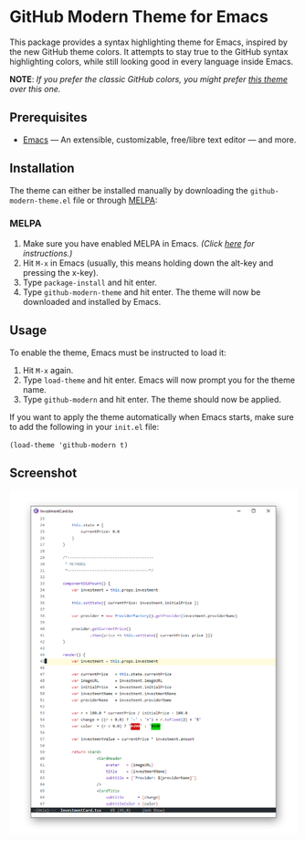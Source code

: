 # GitHub Modern Theme for Emacs
This package provides a syntax highlighting theme for Emacs, inspired by the new GitHub theme colors. It attempts to stay true to the GitHub syntax highlighting colors, while still looking good in every language inside Emacs.

**NOTE**: *If you prefer the classic GitHub colors, you might prefer [this theme](https://github.com/philiparvidsson/GitHub-Theme-for-Emacs) over this one.*

## Prerequisites
* [Emacs](https://www.gnu.org/software/emacs/) — An extensible, customizable, free/libre text editor — and more.

## Installation

The theme can either be installed manually by downloading the `github-modern-theme.el` file or through [MELPA](https://melpa.org/):

### MELPA

1. Make sure you have enabled MELPA in Emacs. *(Click [here](https://www.emacswiki.org/emacs/MELPA) for instructions.)*
2. Hit `M-x` in Emacs (usually, this means holding down the alt-key and pressing the x-key).
3. Type `package-install` and hit enter.
4. Type `github-modern-theme` and hit enter. The theme will now be downloaded and installed by Emacs.

## Usage

To enable the theme, Emacs must be instructed to load it:

1. Hit `M-x` again.
2. Type `load-theme` and hit enter. Emacs will now prompt you for the theme name.
4. Type `github-modern` and hit enter. The theme should now be applied.

If you want to apply the theme automatically when Emacs starts, make sure to add the following in your `init.el` file:

`(load-theme 'github-modern t)`

## Screenshot
![](screenshots/github-modern-theme.png)
